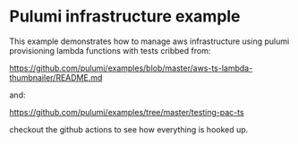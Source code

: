 # Pulumi infrastructure example

This example demonstrates how to manage aws infrastructure using pulumi provisioning lambda functions with tests cribbed from:

https://github.com/pulumi/examples/blob/master/aws-ts-lambda-thumbnailer/README.md

and:

https://github.com/pulumi/examples/tree/master/testing-pac-ts

checkout the github actions to see how everything is hooked up.